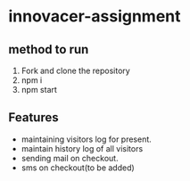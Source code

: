 # innovacer-assignment
## method to run
1. Fork and clone the repository
2. npm i
3. npm start
## Features
* maintaining visitors log for present.
* maintain history log of all visitors
* sending mail on checkout.
* sms on checkout(to be added)
